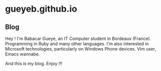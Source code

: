gueyeb.github.io
================

Blog
---
Hey ! I'm Babacar Gueye, an IT Computer student in Bordeaux (France).  
Programming in Ruby and many other languages. I'm also interested in Microsoft technologies,
particularly on Windows Phone devices.
Vim user, Emacs wannabe.

And this is my blog. Enjoy !!!